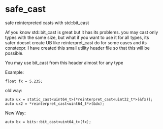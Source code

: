 # safe_cast
safe reinterpreted casts with std::bit_cast 

Af you know std::bit_cast is great but it has its problems. 
you may cast only types with the same size, but what if you want to use it for all types, its safer doesnt create UB like reinterpret_cast do for some cases and its constexpr. 
I have created this small utility header file so that this will be possible. 

You may use bit_cast from this header almost for any type 

Example:

```
float fx = 5.235;
```
old way:

```
auto ux = static_cast<uint64_t>(*reinterpret_cast<uint32_t*>(&fx));
auto ux2 = *reinterpret_cast<uint64_t*>(&dx);
```

New Way:

```
auto bx = bits::bit_cast<uint64_t>(fx);
```
